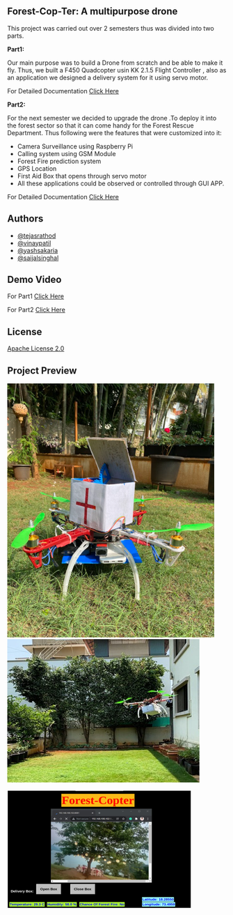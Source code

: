 
## Forest-Cop-Ter: A multipurpose drone

This project was carried out over 2 semesters thus was divided into two parts.

**Part1:**

Our main purpose was to build a Drone from scratch and be able to make it fly. Thus, we built a F450 Quadcopter usin KK 2.1.5 Flight Controller , also as an application we designed a delivery system for it using servo motor.

For Detailed Documentation [Click Here](https://drive.google.com/drive/folders/1g0WbBDNil3sL4tJMhyC1x4fH8WpfnGoL?usp=sharing)

**Part2:**

For the next semester we decided to upgrade the drone .To deploy it into the forest sector so that it can come handy for the Forest Rescue Department. Thus following were the features that were customized into it:

- Camera Surveillance using Raspberry Pi
- Calling system using GSM Module
- Forest Fire prediction system
- GPS Location
- First Aid Box that opens through servo motor
- All these applications could be observed or controlled through GUI APP.

For Detailed Documentation [Click Here](https://drive.google.com/drive/folders/1LIcG13zID2ZapwGOtcyeLcMpfvaTpyOh?usp=sharing)
## Authors

- [@tejasrathod](https://www.linkedin.com/in/tejas-rathod-923187189/)
- [@vinaypatil](https://www.linkedin.com/in/patil-vinay/)
- [@yashsakaria](https://www.linkedin.com/in/yashsakaria/)
- [@saijalsinghal](https://www.linkedin.com/in/saijal-singhal-72897b1b5/)


## Demo Video

For Part1 [Click Here](https://drive.google.com/drive/folders/1g0WbBDNil3sL4tJMhyC1x4fH8WpfnGoL?usp=sharing)

For Part2 [Click Here](https://drive.google.com/drive/folders/1LIcG13zID2ZapwGOtcyeLcMpfvaTpyOh?usp=sharing)



## License

[Apache License 2.0](https://github.com/TejasARathod/Forest-Cop-Ter/blob/8c0443007f5f32f8ebacdb44778123a1b4634eaa/LICENSE)

## Project Preview

![](https://github.com/TejasARathod/Forest-Cop-Ter/blob/ad4953db7ba8376a7992fe2a0575075290728f01/2.png)
![](https://github.com/TejasARathod/Forest-Cop-Ter/blob/ad4953db7ba8376a7992fe2a0575075290728f01/3.png)

![](https://github.com/TejasARathod/Forest-Cop-Ter/blob/ad4953db7ba8376a7992fe2a0575075290728f01/1.png)

